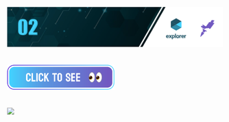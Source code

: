 <img src="https://github.com/jacksonMarcelinoFreitas/Treine_me/blob/master/images/imagem%20para%20Readme.png?raw=true"/>

#

<p style="align: center">
    <a href="https://jacksonmarcelinofreitas.github.io/Treine_me/">
        <img src="https://github.com/jacksonMarcelinoFreitas/Mentoring_Form/raw/master/Buttom%20to%20see.png" alt="Button to see the project" style="width:250px;">
    </a>
</p>

#

<img width=1080 src="https://user-images.githubusercontent.com/88464195/187088946-cc2a40bc-89ce-430a-87a5-0e2e09034b03.png"/>
